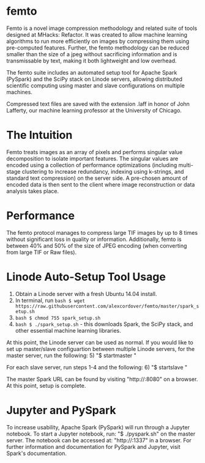 # femto

Femto is a novel image compression methodology and related suite of tools designed at MHacks: Refactor. It was created to allow machine learning algorithms to run more efficiently on images by compressing them using pre-computed features. Further, the femto methodology can be reduced smaller than the size of a jpeg without sacrificing information and is transmissable by text, making it both lightweight and low overhead.

The femto suite includes an automated setup tool for Apache Spark (PySpark) and the SciPy stack on Linode servers, allowing distributed scientific computing using master and slave configurations on multiple machines.

Compressed text files are saved with the extension .laff in honor of John Lafferty, our machine learning professor at the University of Chicago.

# The Intuition

Femto treats images as an array of pixels and performs singular value decomposition to isolate important features. The singular values are encoded using a collection of performance optimizations (including multi-stage clustering to increase redundancy, indexing using k-strings, and standard text compression) on the server side. A pre-chosen amount of encoded data is then sent to the client where image reconstruction or data analysis takes place.

# Performance

The femto protocol manages to compress large TIF images by up to 8 times without significant loss in quality or information. Additionally, femto is between 40% and 50% of the size of JPEG encoding (when converting from large TIF or Raw files).

# Linode Auto-Setup Tool Usage

1) Obtain a Linode server with a fresh Ubuntu 14.04 install.
2) In terminal, run ```bash $ wget https://raw.githubusercontent.com/alexcordover/femto/master/spark_setup.sh```
3) ```bash $ chmod 755 spark_setup.sh```
4) ```bash $ ./spark_setup.sh``` - this downloads Spark, the SciPy stack, and other essential machine learning libraries.

At this point, the Linode server can be used as normal. If you would like to set up master/slave configuartion between multiple Linode servers, for the master server, run the following:
5) "$ startmaster <linode public IP address>"

For each slave server, run steps 1-4 and the following:
6) "$ startslave <master Spark URL>"

The master Spark URL can be found by visiting "http://<master server public IP address>:8080" on a browser. At this point, setup is complete.
# Jupyter and PySpark

To increase usability, Apache Spark (PySpark) will run through a Jupyter notebook. To start a Jupyter notebook, run:
"$ ./pyspark.sh"
on the master server. The notebook can be accessed at:
"http://<master public IP address>:1337"
in a browser. For further information and documentation for PySpark and Jupyter, visit Spark's documentation.  
